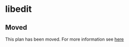 # libedit

## Moved

This plan has been moved. For more information see [here](https://github.com/habitat-sh/core-plans#additional-plans)
